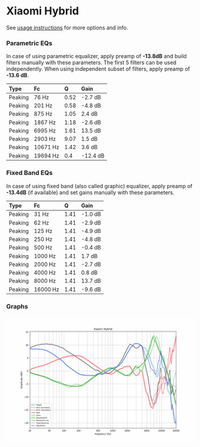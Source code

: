 # Xiaomi Hybrid
See [usage instructions](https://github.com/jaakkopasanen/AutoEq#usage) for more options and info.

### Parametric EQs
In case of using parametric equalizer, apply preamp of **-13.8dB** and build filters manually
with these parameters. The first 5 filters can be used independently.
When using independent subset of filters, apply preamp of **-13.6 dB**.

| Type    | Fc       |    Q | Gain     |
|:--------|:---------|:-----|:---------|
| Peaking | 76 Hz    | 0.52 | -2.7 dB  |
| Peaking | 201 Hz   | 0.58 | -4.8 dB  |
| Peaking | 875 Hz   | 1.05 | 2.4 dB   |
| Peaking | 1867 Hz  | 1.18 | -2.6 dB  |
| Peaking | 6995 Hz  | 1.61 | 13.5 dB  |
| Peaking | 2903 Hz  | 9.07 | 1.5 dB   |
| Peaking | 10671 Hz | 1.42 | 3.6 dB   |
| Peaking | 19694 Hz | 0.4  | -12.4 dB |

### Fixed Band EQs
In case of using fixed band (also called graphic) equalizer, apply preamp of **-13.4dB**
(if available) and set gains manually with these parameters.

| Type    | Fc       |    Q | Gain    |
|:--------|:---------|:-----|:--------|
| Peaking | 31 Hz    | 1.41 | -1.0 dB |
| Peaking | 62 Hz    | 1.41 | -2.9 dB |
| Peaking | 125 Hz   | 1.41 | -4.9 dB |
| Peaking | 250 Hz   | 1.41 | -4.8 dB |
| Peaking | 500 Hz   | 1.41 | -0.4 dB |
| Peaking | 1000 Hz  | 1.41 | 1.7 dB  |
| Peaking | 2000 Hz  | 1.41 | -2.7 dB |
| Peaking | 4000 Hz  | 1.41 | 0.8 dB  |
| Peaking | 8000 Hz  | 1.41 | 13.7 dB |
| Peaking | 16000 Hz | 1.41 | -9.6 dB |

### Graphs
![](./Xiaomi%20Hybrid.png)